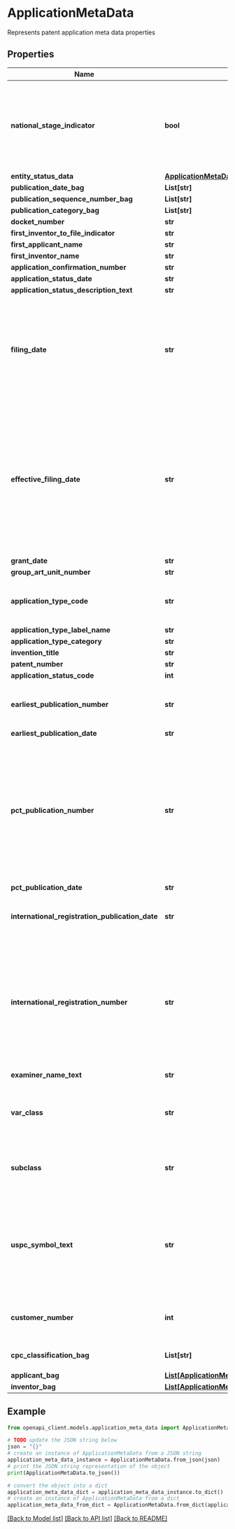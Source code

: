 # ApplicationMetaData

Represents patent application meta data properties

## Properties

Name | Type | Description | Notes
------------ | ------------- | ------------- | -------------
**national_stage_indicator** | **bool** | Indicates whether this application is a national application which entered the national stage from an international PCT application | [optional] 
**entity_status_data** | [**ApplicationMetaDataEntityStatusData**](ApplicationMetaDataEntityStatusData.md) |  | [optional] 
**publication_date_bag** | **List[str]** |  | [optional] 
**publication_sequence_number_bag** | **List[str]** |  | [optional] 
**publication_category_bag** | **List[str]** |  | [optional] 
**docket_number** | **str** |  | [optional] 
**first_inventor_to_file_indicator** | **str** |  | [optional] 
**first_applicant_name** | **str** |  | [optional] 
**first_inventor_name** | **str** |  | [optional] 
**application_confirmation_number** | **str** |  | [optional] 
**application_status_date** | **str** |  | [optional] 
**application_status_description_text** | **str** |  | [optional] 
**filing_date** | **str** | The date assigned by the Patent Office that identifies when an application meets certain criteria to qualify as having been filed. Refers to ST.9 INID Code 22. | [optional] 
**effective_filing_date** | **str** | The date according to PTO criteria that the patent case qualified as having been &#39;filed&#39;.  The effective filing date is the same or later than the Filing Date.  The filing date can be changed due to a subsequent action on an application patent case. | [optional] 
**grant_date** | **str** |  | [optional] 
**group_art_unit_number** | **str** | GAU Code | [optional] 
**application_type_code** | **str** | Code corresponding to Utility, Plant, Design, or Reissue | [optional] 
**application_type_label_name** | **str** |  | [optional] 
**application_type_category** | **str** |  | [optional] 
**invention_title** | **str** |  | [optional] 
**patent_number** | **str** |  | [optional] 
**application_status_code** | **int** |  | [optional] 
**earliest_publication_number** | **str** | Publication number corresponding to the earliest publication | [optional] 
**earliest_publication_date** | **str** |  | [optional] 
**pct_publication_number** | **str** | The unique identifier assigned to the publication of an international patent application in the PCT Gazette by the International Bureau (IB) of the World Intellectual Property Organization (WIPO). | [optional] 
**pct_publication_date** | **str** |  | [optional] 
**international_registration_publication_date** | **str** | The date that the IPR is published by the International Bureau | [optional] 
**international_registration_number** | **str** | The number assigned by the International Bureau to an international registration upon registering an industrial design, a trademark or other type of IPR in the International Register | [optional] 
**examiner_name_text** | **str** | Name of patent examiner | [optional] 
**var_class** | **str** | The first hierarchical level in the USPC classification schedule | [optional] 
**subclass** | **str** | The second highest hierarchical level  in the USP C classification schedule | [optional] 
**uspc_symbol_text** | **str** | The first hierarchical level in the USPC classification schedule/ The second highest hierarchical level in the USP C classification schedule | [optional] 
**customer_number** | **int** | Correspondence address of the application inherited from the customer. | [optional] 
**cpc_classification_bag** | **List[str]** | Collection of Classifications for CPC | [optional] 
**applicant_bag** | [**List[ApplicationMetaDataApplicantBagInner]**](ApplicationMetaDataApplicantBagInner.md) |  | [optional] 
**inventor_bag** | [**List[ApplicationMetaDataInventorBagInner]**](ApplicationMetaDataInventorBagInner.md) |  | [optional] 

## Example

```python
from openapi_client.models.application_meta_data import ApplicationMetaData

# TODO update the JSON string below
json = "{}"
# create an instance of ApplicationMetaData from a JSON string
application_meta_data_instance = ApplicationMetaData.from_json(json)
# print the JSON string representation of the object
print(ApplicationMetaData.to_json())

# convert the object into a dict
application_meta_data_dict = application_meta_data_instance.to_dict()
# create an instance of ApplicationMetaData from a dict
application_meta_data_from_dict = ApplicationMetaData.from_dict(application_meta_data_dict)
```
[[Back to Model list]](../README.md#documentation-for-models) [[Back to API list]](../README.md#documentation-for-api-endpoints) [[Back to README]](../README.md)


